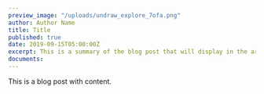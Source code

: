 ```yaml
---
preview_image: "/uploads/undraw_explore_7ofa.png"
author: Author Name
title: Title
published: true
date: 2019-09-15T05:00:00Z
excerpt: This is a summary of the blog post that will display in the article list.
documents:
---
```


This is a blog post with content.
